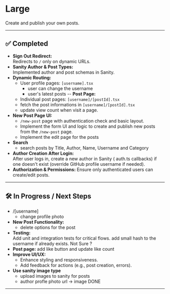 # Large

Create and publish your own posts.

---

## ✅ Completed

- **Sign Out Redirect:**  
  Redirects to `/` only on dynamic URLs.
- **Sanity Author & Post Types:**  
  Implemented author and post schemas in Sanity.
- **Dynamic Routing:**  
  - User profile pages: `[username].tsx`
    - user can change the username
    - user's latest posts
-- **Post Page:**
  - Individual post pages: `[username]/[postId].tsx`
  - fetch the post informations in `[username]/[postId].tsx`
  - update view count when visit a page.
- **New Post Page UI:**  
  - `/new-post` page with authentication check and basic layout.
  - Implement the form UI and logic to create and publish new posts from the `/new-post` page.
  - Implement the edit page for the posts
- **Search**
  - search posts by Title, Author, Name, Username and Category
- **Author Creation After Login:**  
  After user logs in, create a new author in Sanity ( auth.ts  callbacks) if one doesn't exist (override GitHub profile username if needed).
- **Authorization & Permissions:** 
  Ensure only authenticated users can create/edit posts.
---

## 🛠️ In Progress / Next Steps
- /[username]
  - change profile photo
- **New Post Functionality:**
  - delete options for the post
- **Testing:**  
  Add unit and integration tests for critical flows.
  add small hash to the username if already exists. Not Sure ?
- **Post page:**
  add like button and update like count
- **Improve UI/UX:**  
  - Enhance styling and responsiveness.
  - Add feedback for actions (e.g., post creation, errors).
- **Use sanity image type**
  - upload images to sanity for posts
  - author profle photo url -> image DONE
---

